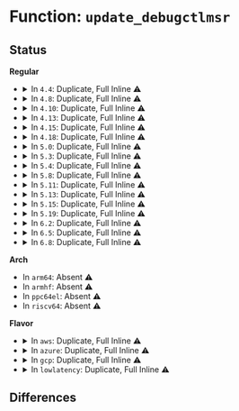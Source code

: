 # Function: <code>update_debugctlmsr</code>

## Status
<b>Regular</b>
<ul>
<li>
<details>
<summary>In <code>4.4</code>: Duplicate, Full Inline ⚠️</summary>

**Collision:** Static Duplication

**Inline:** Full

**Transformation:** False

**Instances:**

```
In arch/x86/events/intel/core.c (ffffffff8100c6fa)
Location: arch/x86/include/asm/processor.h:639
Inline: True
Inline callers:
  - arch/x86/events/intel/core.c:intel_pmu_handle_irq
```
```
In arch/x86/events/intel/ds.c (ffffffff8101075e)
Location: arch/x86/include/asm/processor.h:639
Inline: True
Inline callers:
  - arch/x86/events/intel/ds.c:intel_pmu_enable_bts
  - arch/x86/events/intel/ds.c:intel_pmu_disable_bts
```
```
In arch/x86/kernel/process.c (ffffffff81039396)
Location: arch/x86/include/asm/processor.h:639
Inline: True
Inline callers:
  - arch/x86/kernel/process.c:__switch_to_xtra
```
```
In arch/x86/kernel/step.c (ffffffff8103dc90)
Location: arch/x86/include/asm/processor.h:639
Inline: True
Inline callers:
  - arch/x86/kernel/step.c:set_task_blockstep
```
```
In arch/x86/kernel/kprobes/core.c (ffffffff8105f0d4)
Location: arch/x86/include/asm/processor.h:639
Inline: True
Inline callers:
  - arch/x86/kernel/kprobes/core.c:resume_execution
```
</details>
</li>
<li>
<details>
<summary>In <code>4.8</code>: Duplicate, Full Inline ⚠️</summary>

**Collision:** Static Duplication

**Inline:** Full

**Transformation:** False

**Instances:**

```
In arch/x86/events/intel/core.c (ffffffff8100c96a)
Location: arch/x86/include/asm/processor.h:650
Inline: True
Inline callers:
  - arch/x86/events/intel/core.c:intel_pmu_handle_irq
```
```
In arch/x86/events/intel/ds.c (ffffffff810101d2)
Location: arch/x86/include/asm/processor.h:650
Inline: True
Inline callers:
  - arch/x86/events/intel/ds.c:intel_pmu_disable_bts
  - arch/x86/events/intel/ds.c:intel_pmu_enable_bts
```
```
In arch/x86/kernel/process.c (ffffffff8103839f)
Location: arch/x86/include/asm/processor.h:650
Inline: True
Inline callers:
  - arch/x86/kernel/process.c:__switch_to_xtra
```
```
In arch/x86/kernel/step.c (ffffffff8103dab0)
Location: arch/x86/include/asm/processor.h:650
Inline: True
Inline callers:
  - arch/x86/kernel/step.c:set_task_blockstep
```
```
In arch/x86/kernel/kprobes/core.c (ffffffff8105f4e6)
Location: arch/x86/include/asm/processor.h:650
Inline: True
Inline callers:
  - arch/x86/kernel/kprobes/core.c:resume_execution
```
</details>
</li>
<li>
<details>
<summary>In <code>4.10</code>: Duplicate, Full Inline ⚠️</summary>

**Collision:** Static Duplication

**Inline:** Full

**Transformation:** False

**Instances:**

```
In arch/x86/events/intel/core.c (ffffffff8100ca32)
Location: arch/x86/include/asm/processor.h:725
Inline: True
Inline callers:
  - arch/x86/events/intel/core.c:intel_pmu_handle_irq
```
```
In arch/x86/events/intel/ds.c (ffffffff81010392)
Location: arch/x86/include/asm/processor.h:725
Inline: True
Inline callers:
  - arch/x86/events/intel/ds.c:intel_pmu_disable_bts
  - arch/x86/events/intel/ds.c:intel_pmu_enable_bts
```
```
In arch/x86/kernel/process.c (ffffffff81037e48)
Location: arch/x86/include/asm/processor.h:725
Inline: True
Inline callers:
  - arch/x86/kernel/process.c:__switch_to_xtra
```
```
In arch/x86/kernel/step.c (ffffffff8103d398)
Location: arch/x86/include/asm/processor.h:725
Inline: True
Inline callers:
  - arch/x86/kernel/step.c:set_task_blockstep
```
```
In arch/x86/kernel/kprobes/core.c (ffffffff81062582)
Location: arch/x86/include/asm/processor.h:725
Inline: True
Inline callers:
  - arch/x86/kernel/kprobes/core.c:resume_execution
```
</details>
</li>
<li>
<details>
<summary>In <code>4.13</code>: Duplicate, Full Inline ⚠️</summary>

**Collision:** Static Duplication

**Inline:** Full

**Transformation:** False

**Instances:**

```
In arch/x86/events/intel/core.c (ffffffff8100c79b)
Location: arch/x86/include/asm/processor.h:738
Inline: True
Inline callers:
  - arch/x86/events/intel/core.c:intel_pmu_handle_irq
```
```
In arch/x86/events/intel/ds.c (ffffffff8100e992)
Location: arch/x86/include/asm/processor.h:738
Inline: True
Inline callers:
  - arch/x86/events/intel/ds.c:intel_pmu_disable_bts
  - arch/x86/events/intel/ds.c:intel_pmu_enable_bts
```
```
In arch/x86/kernel/step.c (ffffffff8103b3d1)
Location: arch/x86/include/asm/processor.h:738
Inline: True
Inline callers:
  - arch/x86/kernel/step.c:set_task_blockstep
```
```
In arch/x86/kernel/kprobes/core.c (ffffffff8106152c)
Location: arch/x86/include/asm/processor.h:738
Inline: True
Inline callers:
  - arch/x86/kernel/kprobes/core.c:resume_execution
```
</details>
</li>
<li>
<details>
<summary>In <code>4.15</code>: Duplicate, Full Inline ⚠️</summary>

**Collision:** Static Duplication

**Inline:** Full

**Transformation:** False

**Instances:**

```
In arch/x86/events/intel/core.c (ffffffff8100cd4e)
Location: arch/x86/include/asm/processor.h:760
Inline: True
Inline callers:
  - arch/x86/events/intel/core.c:intel_pmu_handle_irq
```
```
In arch/x86/events/intel/ds.c (ffffffff8100f142)
Location: arch/x86/include/asm/processor.h:760
Inline: True
Inline callers:
  - arch/x86/events/intel/ds.c:intel_pmu_disable_bts
  - arch/x86/events/intel/ds.c:intel_pmu_enable_bts
```
```
In arch/x86/kernel/step.c (ffffffff8103de08)
Location: arch/x86/include/asm/processor.h:760
Inline: True
Inline callers:
  - arch/x86/kernel/step.c:set_task_blockstep
```
```
In arch/x86/kernel/kprobes/core.c (ffffffff8106522c)
Location: arch/x86/include/asm/processor.h:760
Inline: True
Inline callers:
  - arch/x86/kernel/kprobes/core.c:resume_execution
```
</details>
</li>
<li>
<details>
<summary>In <code>4.18</code>: Duplicate, Full Inline ⚠️</summary>

**Collision:** Static Duplication

**Inline:** Full

**Transformation:** False

**Instances:**

```
In arch/x86/events/intel/core.c (ffffffff8100d47c)
Location: arch/x86/include/asm/processor.h:774
Inline: True
Inline callers:
  - arch/x86/events/intel/core.c:intel_pmu_handle_irq
```
```
In arch/x86/events/intel/ds.c (ffffffff8100fa92)
Location: arch/x86/include/asm/processor.h:774
Inline: True
Inline callers:
  - arch/x86/events/intel/ds.c:intel_pmu_disable_bts
  - arch/x86/events/intel/ds.c:intel_pmu_enable_bts
```
```
In arch/x86/kernel/step.c (ffffffff8103f3a8)
Location: arch/x86/include/asm/processor.h:774
Inline: True
Inline callers:
  - arch/x86/kernel/step.c:set_task_blockstep
```
```
In arch/x86/kernel/kprobes/core.c (ffffffff81067df5)
Location: arch/x86/include/asm/processor.h:774
Inline: True
Inline callers:
  - arch/x86/kernel/kprobes/core.c:resume_execution
```
</details>
</li>
<li>
<details>
<summary>In <code>5.0</code>: Duplicate, Full Inline ⚠️</summary>

**Collision:** Static Duplication

**Inline:** Full

**Transformation:** False

**Instances:**

```
In arch/x86/events/intel/core.c (ffffffff8100cc0a)
Location: arch/x86/include/asm/processor.h:769
Inline: True
Inline callers:
  - arch/x86/events/intel/core.c:intel_pmu_cpu_dying
  - arch/x86/events/intel/core.c:intel_pmu_cpu_starting
  - arch/x86/events/intel/core.c:intel_pmu_reset
```
```
In arch/x86/events/intel/ds.c (ffffffff81010062)
Location: arch/x86/include/asm/processor.h:769
Inline: True
Inline callers:
  - arch/x86/events/intel/ds.c:intel_pmu_disable_bts
  - arch/x86/events/intel/ds.c:intel_pmu_enable_bts
```
```
In arch/x86/kernel/step.c (ffffffff810409a8)
Location: arch/x86/include/asm/processor.h:769
Inline: True
Inline callers:
  - arch/x86/kernel/step.c:set_task_blockstep
```
```
In arch/x86/kernel/kprobes/core.c (ffffffff8106dcb5)
Location: arch/x86/include/asm/processor.h:769
Inline: True
Inline callers:
  - arch/x86/kernel/kprobes/core.c:resume_execution
```
</details>
</li>
<li>
<details>
<summary>In <code>5.3</code>: Duplicate, Full Inline ⚠️</summary>

**Collision:** Static Duplication

**Inline:** Full

**Transformation:** False

**Instances:**

```
In arch/x86/events/intel/core.c (ffffffff8100d44a)
Location: arch/x86/include/asm/processor.h:759
Inline: True
Inline callers:
  - arch/x86/events/intel/core.c:intel_pmu_cpu_dying
  - arch/x86/events/intel/core.c:intel_pmu_cpu_starting
  - arch/x86/events/intel/core.c:intel_pmu_reset
```
```
In arch/x86/events/intel/ds.c (ffffffff810111a2)
Location: arch/x86/include/asm/processor.h:759
Inline: True
Inline callers:
  - arch/x86/events/intel/ds.c:intel_pmu_disable_bts
  - arch/x86/events/intel/ds.c:intel_pmu_enable_bts
```
```
In arch/x86/kernel/step.c (ffffffff8104305e)
Location: arch/x86/include/asm/processor.h:759
Inline: True
Inline callers:
  - arch/x86/kernel/step.c:set_task_blockstep
```
```
In arch/x86/kernel/kprobes/core.c (ffffffff81071cde)
Location: arch/x86/include/asm/processor.h:759
Inline: True
Inline callers:
  - arch/x86/kernel/kprobes/core.c:resume_execution
```
</details>
</li>
<li>
<details>
<summary>In <code>5.4</code>: Duplicate, Full Inline ⚠️</summary>

**Collision:** Static Duplication

**Inline:** Full

**Transformation:** False

**Instances:**

```
In arch/x86/events/intel/core.c (ffffffff8100d97a)
Location: arch/x86/include/asm/processor.h:759
Inline: True
Inline callers:
  - arch/x86/events/intel/core.c:intel_pmu_cpu_dying
  - arch/x86/events/intel/core.c:intel_pmu_cpu_starting
  - arch/x86/events/intel/core.c:intel_pmu_reset
```
```
In arch/x86/events/intel/ds.c (ffffffff81011882)
Location: arch/x86/include/asm/processor.h:759
Inline: True
Inline callers:
  - arch/x86/events/intel/ds.c:intel_pmu_disable_bts
  - arch/x86/events/intel/ds.c:intel_pmu_enable_bts
```
```
In arch/x86/kernel/step.c (ffffffff810437be)
Location: arch/x86/include/asm/processor.h:759
Inline: True
Inline callers:
  - arch/x86/kernel/step.c:set_task_blockstep
```
```
In arch/x86/kernel/kprobes/core.c (ffffffff81072d0e)
Location: arch/x86/include/asm/processor.h:759
Inline: True
Inline callers:
  - arch/x86/kernel/kprobes/core.c:resume_execution
```
</details>
</li>
<li>
<details>
<summary>In <code>5.8</code>: Duplicate, Full Inline ⚠️</summary>

**Collision:** Static Duplication

**Inline:** Full

**Transformation:** False

**Instances:**

```
In arch/x86/events/intel/core.c (ffffffff8100ea6d)
Location: arch/x86/include/asm/processor.h:780
Inline: True
Inline callers:
  - arch/x86/events/intel/core.c:intel_pmu_cpu_dying
  - arch/x86/events/intel/core.c:intel_pmu_cpu_starting
  - arch/x86/events/intel/core.c:intel_pmu_reset
```
```
In arch/x86/events/intel/ds.c (ffffffff81012ce2)
Location: arch/x86/include/asm/processor.h:780
Inline: True
Inline callers:
  - arch/x86/events/intel/ds.c:intel_pmu_disable_bts
  - arch/x86/events/intel/ds.c:intel_pmu_enable_bts
```
```
In arch/x86/kernel/step.c (ffffffff810471d8)
Location: arch/x86/include/asm/processor.h:780
Inline: True
Inline callers:
  - arch/x86/kernel/step.c:set_task_blockstep
```
```
In arch/x86/kernel/kprobes/core.c (ffffffff8107a252)
Location: arch/x86/include/asm/processor.h:780
Inline: True
Inline callers:
  - arch/x86/kernel/kprobes/core.c:resume_execution
```
</details>
</li>
<li>
<details>
<summary>In <code>5.11</code>: Duplicate, Full Inline ⚠️</summary>

**Collision:** Static Duplication

**Inline:** Full

**Transformation:** False

**Instances:**

```
In arch/x86/events/intel/core.c (ffffffff8100d71d)
Location: arch/x86/include/asm/processor.h:700
Inline: True
Inline callers:
  - arch/x86/events/intel/core.c:intel_pmu_cpu_dying
  - arch/x86/events/intel/core.c:intel_pmu_cpu_starting
  - arch/x86/events/intel/core.c:intel_pmu_reset
```
```
In arch/x86/events/intel/ds.c (ffffffff81012882)
Location: arch/x86/include/asm/processor.h:700
Inline: True
Inline callers:
  - arch/x86/events/intel/ds.c:intel_pmu_disable_bts
  - arch/x86/events/intel/ds.c:intel_pmu_enable_bts
```
```
In arch/x86/kernel/step.c (ffffffff81046a28)
Location: arch/x86/include/asm/processor.h:700
Inline: True
Inline callers:
  - arch/x86/kernel/step.c:set_task_blockstep
```
```
In arch/x86/kernel/kprobes/core.c (ffffffff81079ac6)
Location: arch/x86/include/asm/processor.h:700
Inline: True
Inline callers:
  - arch/x86/kernel/kprobes/core.c:kprobe_fault_handler
  - arch/x86/kernel/kprobes/core.c:resume_execution
```
</details>
</li>
<li>
<details>
<summary>In <code>5.13</code>: Duplicate, Full Inline ⚠️</summary>

**Collision:** Static Duplication

**Inline:** Full

**Transformation:** False

**Instances:**

```
In arch/x86/events/intel/core.c (ffffffff8100f482)
Location: arch/x86/include/asm/processor.h:682
Inline: True
Inline callers:
  - arch/x86/events/intel/core.c:intel_pmu_reset
```
```
In arch/x86/events/intel/ds.c (ffffffff81013a72)
Location: arch/x86/include/asm/processor.h:682
Inline: True
Inline callers:
  - arch/x86/events/intel/ds.c:intel_pmu_disable_bts
  - arch/x86/events/intel/ds.c:intel_pmu_enable_bts
```
```
In arch/x86/kernel/step.c (ffffffff810482a8)
Location: arch/x86/include/asm/processor.h:682
Inline: True
Inline callers:
  - arch/x86/kernel/step.c:set_task_blockstep
```
</details>
</li>
<li>
<details>
<summary>In <code>5.15</code>: Duplicate, Full Inline ⚠️</summary>

**Collision:** Static Duplication

**Inline:** Full

**Transformation:** False

**Instances:**

```
In arch/x86/events/intel/core.c (ffffffff81010255)
Location: arch/x86/include/asm/processor.h:695
Inline: True
Inline callers:
  - arch/x86/events/intel/core.c:intel_pmu_reset
```
```
In arch/x86/events/intel/ds.c (ffffffff81014d92)
Location: arch/x86/include/asm/processor.h:695
Inline: True
Inline callers:
  - arch/x86/events/intel/ds.c:intel_pmu_disable_bts
  - arch/x86/events/intel/ds.c:intel_pmu_enable_bts
```
```
In arch/x86/kernel/step.c (ffffffff8104ebb8)
Location: arch/x86/include/asm/processor.h:695
Inline: True
Inline callers:
  - arch/x86/kernel/step.c:set_task_blockstep
```
</details>
</li>
<li>
<details>
<summary>In <code>5.19</code>: Duplicate, Full Inline ⚠️</summary>

**Collision:** Static Duplication

**Inline:** Full

**Transformation:** False

**Instances:**

```
In arch/x86/events/intel/core.c (ffffffff81011869)
Location: arch/x86/include/asm/processor.h:695
Inline: True
Inline callers:
  - arch/x86/events/intel/core.c:intel_pmu_reset
```
```
In arch/x86/events/intel/ds.c (ffffffff81016bc1)
Location: arch/x86/include/asm/processor.h:695
Inline: True
Inline callers:
  - arch/x86/events/intel/ds.c:intel_pmu_disable_bts
  - arch/x86/events/intel/ds.c:intel_pmu_enable_bts
```
```
In arch/x86/kernel/step.c (ffffffff81059ddf)
Location: arch/x86/include/asm/processor.h:695
Inline: True
Inline callers:
  - arch/x86/kernel/step.c:set_task_blockstep
```
</details>
</li>
<li>
<details>
<summary>In <code>6.2</code>: Duplicate, Full Inline ⚠️</summary>

**Collision:** Static Duplication

**Inline:** Full

**Transformation:** False

**Instances:**

```
In arch/x86/events/intel/core.c (ffffffff810152b1)
Location: arch/x86/include/asm/processor.h:572
Inline: True
Inline callers:
  - arch/x86/events/intel/core.c:intel_pmu_reset
```
```
In arch/x86/events/intel/ds.c (ffffffff8101ad51)
Location: arch/x86/include/asm/processor.h:572
Inline: True
Inline callers:
  - arch/x86/events/intel/ds.c:intel_pmu_disable_bts
  - arch/x86/events/intel/ds.c:intel_pmu_enable_bts
```
```
In arch/x86/kernel/step.c (ffffffff8106799f)
Location: arch/x86/include/asm/processor.h:572
Inline: True
Inline callers:
  - arch/x86/kernel/step.c:set_task_blockstep
```
</details>
</li>
<li>
<details>
<summary>In <code>6.5</code>: Duplicate, Full Inline ⚠️</summary>

**Collision:** Static Duplication

**Inline:** Full

**Transformation:** False

**Instances:**

```
In arch/x86/events/intel/core.c (ffffffff81014b14)
Location: arch/x86/include/asm/processor.h:570
Inline: True
Inline callers:
  - arch/x86/events/intel/core.c:intel_pmu_reset
```
```
In arch/x86/events/intel/ds.c (ffffffff8101a7e1)
Location: arch/x86/include/asm/processor.h:570
Inline: True
Inline callers:
  - arch/x86/events/intel/ds.c:intel_pmu_disable_bts
  - arch/x86/events/intel/ds.c:intel_pmu_enable_bts
```
```
In arch/x86/kernel/step.c (ffffffff8106924f)
Location: arch/x86/include/asm/processor.h:570
Inline: True
Inline callers:
  - arch/x86/kernel/step.c:set_task_blockstep
```
</details>
</li>
<li>
<details>
<summary>In <code>6.8</code>: Duplicate, Full Inline ⚠️</summary>

**Collision:** Static Duplication

**Inline:** Full

**Transformation:** False

**Instances:**

```
In arch/x86/events/intel/core.c (ffffffff81019b04)
Location: arch/x86/include/asm/processor.h:592
Inline: True
Inline callers:
  - arch/x86/events/intel/core.c:intel_pmu_reset
```
```
In arch/x86/events/intel/ds.c (ffffffff81020341)
Location: arch/x86/include/asm/processor.h:592
Inline: True
Inline callers:
  - arch/x86/events/intel/ds.c:intel_pmu_disable_bts
  - arch/x86/events/intel/ds.c:intel_pmu_enable_bts
```
```
In arch/x86/kernel/step.c (ffffffff810706bf)
Location: arch/x86/include/asm/processor.h:592
Inline: True
Inline callers:
  - arch/x86/kernel/step.c:set_task_blockstep
```
</details>
</li>
</ul>
<b>Arch</b>
<ul>
<li>
In <code>arm64</code>: Absent ⚠️
</li>
<li>
In <code>armhf</code>: Absent ⚠️
</li>
<li>
In <code>ppc64el</code>: Absent ⚠️
</li>
<li>
In <code>riscv64</code>: Absent ⚠️
</li>
</ul>
<b>Flavor</b>
<ul>
<li>
<details>
<summary>In <code>aws</code>: Duplicate, Full Inline ⚠️</summary>

**Collision:** Static Duplication

**Inline:** Full

**Transformation:** False

**Instances:**

```
In arch/x86/events/intel/core.c (ffffffff8100d97a)
Location: arch/x86/include/asm/processor.h:759
Inline: True
Inline callers:
  - arch/x86/events/intel/core.c:intel_pmu_cpu_dying
  - arch/x86/events/intel/core.c:intel_pmu_cpu_starting
  - arch/x86/events/intel/core.c:intel_pmu_reset
```
```
In arch/x86/events/intel/ds.c (ffffffff81011882)
Location: arch/x86/include/asm/processor.h:759
Inline: True
Inline callers:
  - arch/x86/events/intel/ds.c:intel_pmu_disable_bts
  - arch/x86/events/intel/ds.c:intel_pmu_enable_bts
```
```
In arch/x86/kernel/step.c (ffffffff8104393e)
Location: arch/x86/include/asm/processor.h:759
Inline: True
Inline callers:
  - arch/x86/kernel/step.c:set_task_blockstep
```
```
In arch/x86/kernel/kprobes/core.c (ffffffff81071d0e)
Location: arch/x86/include/asm/processor.h:759
Inline: True
Inline callers:
  - arch/x86/kernel/kprobes/core.c:resume_execution
```
</details>
</li>
<li>
<details>
<summary>In <code>azure</code>: Duplicate, Full Inline ⚠️</summary>

**Collision:** Static Duplication

**Inline:** Full

**Transformation:** False

**Instances:**

```
In arch/x86/events/intel/core.c (ffffffff8100c2a0)
Location: arch/x86/include/asm/processor.h:759
Inline: True
Inline callers:
  - arch/x86/events/intel/core.c:intel_pmu_cpu_dying
  - arch/x86/events/intel/core.c:intel_pmu_cpu_starting
  - arch/x86/events/intel/core.c:intel_pmu_reset
```
```
In arch/x86/events/intel/ds.c (ffffffff8101066b)
Location: arch/x86/include/asm/processor.h:759
Inline: True
Inline callers:
  - arch/x86/events/intel/ds.c:intel_pmu_disable_bts
  - arch/x86/events/intel/ds.c:intel_pmu_enable_bts
```
```
In arch/x86/kernel/step.c (ffffffff81032f72)
Location: arch/x86/include/asm/processor.h:759
Inline: True
Inline callers:
  - arch/x86/kernel/step.c:set_task_blockstep
```
```
In arch/x86/kernel/kprobes/core.c (ffffffff81061d35)
Location: arch/x86/include/asm/processor.h:759
Inline: True
Inline callers:
  - arch/x86/kernel/kprobes/core.c:resume_execution
```
</details>
</li>
<li>
<details>
<summary>In <code>gcp</code>: Duplicate, Full Inline ⚠️</summary>

**Collision:** Static Duplication

**Inline:** Full

**Transformation:** False

**Instances:**

```
In arch/x86/events/intel/core.c (ffffffff8100d93a)
Location: arch/x86/include/asm/processor.h:759
Inline: True
Inline callers:
  - arch/x86/events/intel/core.c:intel_pmu_cpu_dying
  - arch/x86/events/intel/core.c:intel_pmu_cpu_starting
  - arch/x86/events/intel/core.c:intel_pmu_reset
```
```
In arch/x86/events/intel/ds.c (ffffffff81011842)
Location: arch/x86/include/asm/processor.h:759
Inline: True
Inline callers:
  - arch/x86/events/intel/ds.c:intel_pmu_disable_bts
  - arch/x86/events/intel/ds.c:intel_pmu_enable_bts
```
```
In arch/x86/kernel/step.c (ffffffff8104377e)
Location: arch/x86/include/asm/processor.h:759
Inline: True
Inline callers:
  - arch/x86/kernel/step.c:set_task_blockstep
```
```
In arch/x86/kernel/kprobes/core.c (ffffffff81071cbe)
Location: arch/x86/include/asm/processor.h:759
Inline: True
Inline callers:
  - arch/x86/kernel/kprobes/core.c:resume_execution
```
</details>
</li>
<li>
<details>
<summary>In <code>lowlatency</code>: Duplicate, Full Inline ⚠️</summary>

**Collision:** Static Duplication

**Inline:** Full

**Transformation:** False

**Instances:**

```
In arch/x86/events/intel/core.c (ffffffff8100db0a)
Location: arch/x86/include/asm/processor.h:759
Inline: True
Inline callers:
  - arch/x86/events/intel/core.c:intel_pmu_cpu_dying
  - arch/x86/events/intel/core.c:intel_pmu_cpu_starting
  - arch/x86/events/intel/core.c:intel_pmu_reset
```
```
In arch/x86/events/intel/ds.c (ffffffff81011a52)
Location: arch/x86/include/asm/processor.h:759
Inline: True
Inline callers:
  - arch/x86/events/intel/ds.c:intel_pmu_disable_bts
  - arch/x86/events/intel/ds.c:intel_pmu_enable_bts
```
```
In arch/x86/kernel/step.c (ffffffff81044b7e)
Location: arch/x86/include/asm/processor.h:759
Inline: True
Inline callers:
  - arch/x86/kernel/step.c:set_task_blockstep
```
```
In arch/x86/kernel/kprobes/core.c (ffffffff81073d3e)
Location: arch/x86/include/asm/processor.h:759
Inline: True
Inline callers:
  - arch/x86/kernel/kprobes/core.c:resume_execution
```
</details>
</li>
</ul>

## Differences
